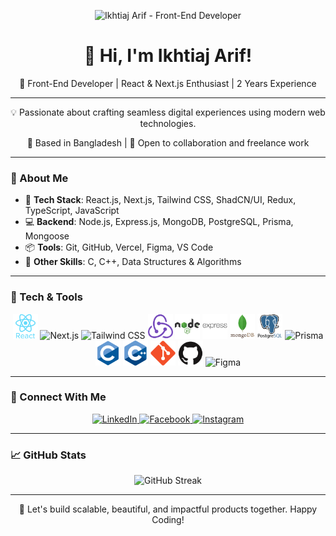 <!-- Banner -->
<p align="center">
  <img src="https://i.imgur.com/qIufhof.png" alt="Ikhtiaj Arif - Front-End Developer" />
</p>

<h1 align="center">👋 Hi, I'm Ikhtiaj Arif!</h1>

<p align="center">
  🚀 Front-End Developer | React & Next.js Enthusiast | 2 Years Experience
</p>

---

<div align="center">

💡 Passionate about crafting seamless digital experiences using modern web technologies.

📍 Based in Bangladesh | 💼 Open to collaboration and freelance work

</div>

---

### 💼 About Me

- 🔧 **Tech Stack**: React.js, Next.js, Tailwind CSS, ShadCN/UI, Redux, TypeScript, JavaScript  
- 💻 **Backend**: Node.js, Express.js, MongoDB, PostgreSQL, Prisma, Mongoose  
- 📦 **Tools**: Git, GitHub, Vercel, Figma, VS Code  
- 🧠 **Other Skills**: C, C++, Data Structures & Algorithms  

---

### 🚀 Tech & Tools

<p align="center">
  <!-- Frontend -->
  <img src="https://raw.githubusercontent.com/devicons/devicon/master/icons/react/react-original-wordmark.svg" alt="React" width="40" height="40"/>
  <img src="https://cdn.worldvectorlogo.com/logos/nextjs-2.svg" alt="Next.js" width="40" height="40"/>
  <img src="https://www.vectorlogo.zone/logos/tailwindcss/tailwindcss-icon.svg" alt="Tailwind CSS" width="40" height="40"/>
  <img src="https://raw.githubusercontent.com/devicons/devicon/master/icons/redux/redux-original.svg" alt="Redux" width="40" height="40"/>

  <!-- Backend -->
  <img src="https://raw.githubusercontent.com/devicons/devicon/master/icons/nodejs/nodejs-original-wordmark.svg" alt="Node.js" width="40" height="40"/>
  <img src="https://raw.githubusercontent.com/devicons/devicon/master/icons/express/express-original-wordmark.svg" alt="Express" width="40" height="40"/>

  <!-- Database -->
  <img src="https://raw.githubusercontent.com/devicons/devicon/master/icons/mongodb/mongodb-original-wordmark.svg" alt="MongoDB" width="40" height="40"/>
  <img src="https://raw.githubusercontent.com/devicons/devicon/master/icons/postgresql/postgresql-original-wordmark.svg" alt="PostgreSQL" width="40" height="40"/>
  <img src="https://avatars.githubusercontent.com/u/17219288?s=200&v=4" alt="Prisma" width="40" height="40"/>

  <!-- Programming -->
  <img src="https://raw.githubusercontent.com/devicons/devicon/master/icons/c/c-original.svg" alt="C" width="40" height="40"/>
  <img src="https://raw.githubusercontent.com/devicons/devicon/master/icons/cplusplus/cplusplus-original.svg" alt="C++" width="40" height="40"/>

  <!-- Tools -->
  <img src="https://raw.githubusercontent.com/devicons/devicon/master/icons/git/git-original.svg" alt="Git" width="40" height="40"/>
  <img src="https://raw.githubusercontent.com/devicons/devicon/master/icons/github/github-original.svg" alt="GitHub" width="40" height="40"/>
  <img src="https://www.vectorlogo.zone/logos/figma/figma-icon.svg" alt="Figma" width="40" height="40"/>
</p>

---

### 🔗 Connect With Me

<p align="center">
  <a href="https://linkedin.com/in/ikhtiaj-arif" target="_blank">
    <img src="https://raw.githubusercontent.com/rahuldkjain/github-profile-readme-generator/master/src/images/icons/Social/linked-in-alt.svg" alt="LinkedIn" height="30" width="40" />
  </a>
  <a href="https://fb.com/ikhtiajarif" target="_blank">
    <img src="https://raw.githubusercontent.com/rahuldkjain/github-profile-readme-generator/master/src/images/icons/Social/facebook.svg" alt="Facebook" height="30" width="40" />
  </a>
  <a href="https://instagram.com/ikhtiaj_arif" target="_blank">
    <img src="https://raw.githubusercontent.com/rahuldkjain/github-profile-readme-generator/master/src/images/icons/Social/instagram.svg" alt="Instagram" height="30" width="40" />
  </a>
</p>

---

### 📈 GitHub Stats

<p align="center">
  <img src="https://github-readme-streak-stats.herokuapp.com?user=ikhtiaj-arif&theme=github-dark&hide_border=true" alt="GitHub Streak" />
</p>

---

<p align="center">
  🚀 Let's build scalable, beautiful, and impactful products together. Happy Coding!
</p>
